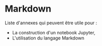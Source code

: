 # Markdown

Liste d'annexes qui peuvent être utile pour :
- La construction d'un notebook Jupyter,
- L'utilisation du langage Markdown


```{tableofcontents}
```